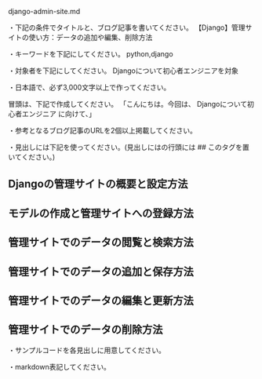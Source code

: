 django-admin-site.md

・下記の条件でタイトルと、ブログ記事を書いてください。
【Django】管理サイトの使い方：データの追加や編集、削除方法

・キーワードを下記にしてください。
python,django

・対象者を下記にしてください。
  Djangoについて初心者エンジニアを対象


・日本語で、必ず3,000文字以上で作ってください。

冒頭は、下記で作成してください。
「こんにちは。今回は、
Djangoについて初心者エンジニア
に向けて、」

・参考となるブログ記事のURLを2個以上掲載してください。

・見出しには下記を使ってください。(見出しにはの行頭には ## このタグを置いてください。)
## Djangoの管理サイトの概要と設定方法
## モデルの作成と管理サイトへの登録方法
## 管理サイトでのデータの閲覧と検索方法
## 管理サイトでのデータの追加と保存方法
## 管理サイトでのデータの編集と更新方法
## 管理サイトでのデータの削除方法

・サンプルコードを各見出しに用意してください。

・markdown表記してください。

